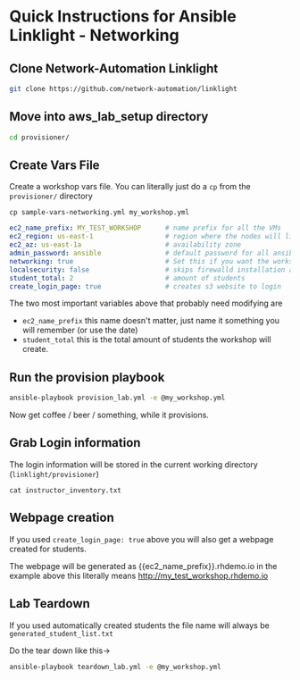 # Quick Instructions for Ansible Linklight - Networking

## Clone Network-Automation Linklight

```bash
git clone https://github.com/network-automation/linklight
```

## Move into aws_lab_setup directory

```bash
cd provisioner/
```

## Create Vars File
Create a workshop vars file.  You can literally just do a `cp` from the `provisioner/` directory
```
cp sample-vars-networking.yml my_workshop.yml
```

```yml
ec2_name_prefix: MY_TEST_WORKSHOP      # name prefix for all the VMs
ec2_region: us-east-1                  # region where the nodes will live
ec2_az: us-east-1a                     # availability zone
admin_password: ansible                # default password for all ansible nodes
networking: true                       # Set this if you want the workshop in networking mode
localsecurity: false                   # skips firewalld installation and SE Linux when false
student_total: 2                       # amount of students
create_login_page: true                # creates s3 website to login
```

The two most important variables above that probably need modifying are
- `ec2_name_prefix` this name doesn't matter, just name it something you will remember (or use the date)
- `student_total` this is the total amount of students the workshop will create.  

## Run the provision playbook

```bash
ansible-playbook provision_lab.yml -e @my_workshop.yml
```

Now get coffee / beer / something, while it provisions.

## Grab Login information

The login information will be stored in the current working directory (`linklight/provisioner`)

```
cat instructor_inventory.txt
```

## Webpage creation

If you used `create_login_page: true` above you will also get a webpage created for students.

The webpage will be generated as {{ec2_name_prefix}}.rhdemo.io
in the example above this literally means http://my_test_workshop.rhdemo.io

## Lab Teardown
If you used automatically created students the file name will always be `generated_student_list.txt`

Do the tear down like this->

```bash
ansible-playbook teardown_lab.yml -e @my_workshop.yml
```
